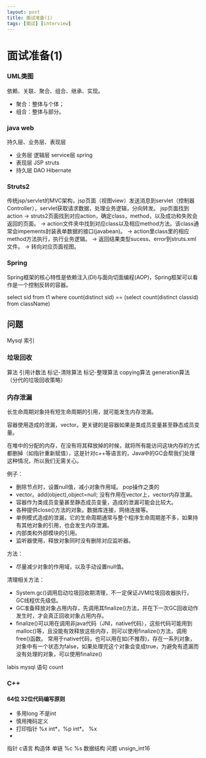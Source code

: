 ```yaml
---
layout: post
title: 面试准备(1)
tags: [面试] [interview]
---
```


# 面试准备(1)
### UML类图
依赖、关联、聚合、组合、继承、实现。
* 聚合：整体与个体；
* 组合：整体与部分。

### java  web
持久层、业务层、表现层
* 业务层 逻辑层 service层  spring
* 表现层 JSP  struts
* 持久层 DAO  Hibernate
### Struts2
传统jsp/servlet的MVC架构，jsp页面（视图view）发送消息到servlet（控制器Controller），servlet获取请求数据，处理业务逻辑，分向转发。
jsp页面找到action -> struts2页面找到对应action，确定class，method，以及成功和失败会返回的页面。
-> action文件夹中找到对应class以及相应method方法。该class通常会impements封装表单数据的接口(javabean)。
-> action里class里的相应method方法执行，执行业务逻辑。
-> 返回结果类型sucess、error到struts.xml文件。
-> 转向对应页面视图。

### Spring
Spring框架的核心特性是依赖注入(DI)与面向切面编程(AOP)，Spring框架可以看作是一个控制反转的容器。

select sid from t1 where count(distinct sid) == (select count(distinct classid) from className)

## 问题
Mysql 索引
### 垃圾回收
算法
引用计数法 标记-清除算法 标记-整理算法 copying算法 generation算法（分代的垃圾回收策略）
### 内存泄漏
长生命周期对象持有短生命周期的引用，就可能发生内存泄漏。

容器使用造成的泄漏，vector。更关键的是容器如果是类成员变量甚至静态成员变量。

在堆中的分配的内存，在没有将其释放掉的时候，就将所有能访问这块内存的方式都删掉（如指针重新赋值），这是针对c++等语言的，Java中的GC会帮我们处理这种情况，所以我们无需关心。

例子：
* 删除节点时，设置null值，减小对象作用域。 pop操作之类的
* vector。add(object),object=null; 没有作用在vector上，vector内存泄漏。
* 容器作为类成员变量甚至静态成员变量，造成的泄漏可能会比较大。
* 各种提供close()方法的对象。数据库连接，网络连接等。
* 单例模式造成的泄漏，它的生命周期通常与整个程序生命周期差不多，如果持有其他对象的引用，也会发生内存泄漏。
* 内部类和外部模块的引用。
* 监听器使用，释放对象同时没有删除对应监听器。

方法：
* 尽量减少对象的作用域，以及手动设置null值。

清理相关方法：
* System.gc()调用启动垃圾回收期清理，不一定保证JVM垃圾回收器执行，GC线程优先级低。
* GC准备释放对象占用内存，先调用其finalize()方法，并在下一次GC回收动作发生时，才会真正回收对象占用内存。
* finalize()可以用在调用非java代码（JNI，native代码），这些代码可能用到malloc()等，且没能有效释放这些内存，则可以使用finalize()方法，调用free()函数。 常用于native代码，也可以用在如(不推荐)，存在一系列对象，对象中有一个状态为false，如果处理完这个对象会变成true，为避免有遗漏而没有处理的对象，可以使用finalize()


labis
 mysql 语句  count
### C++
#### 64位 32位代码编写原则
* 多用long 不是int
* 慎用掩码定义
* 打印指针 %x int\*，%p int\*。 %x
*
指针
c语言 构造体   单链
%c  %s
数据结构 问题  unsign_int16
